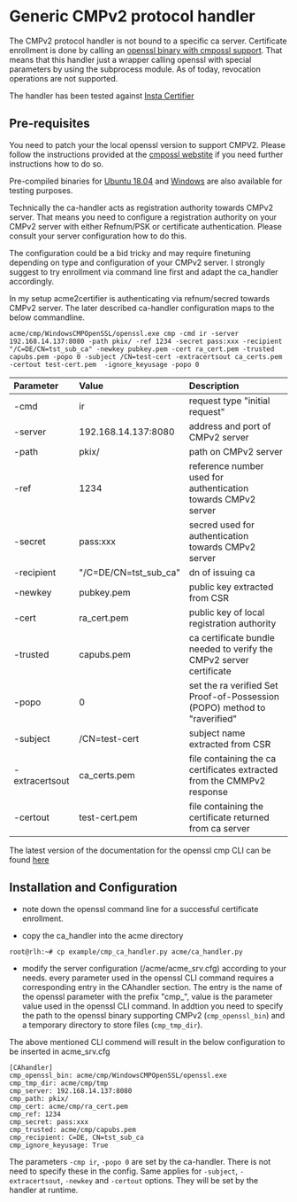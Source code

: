 <!-- markdownlint-disable  MD013 -->
# Generic CMPv2 protocol handler

The CMPv2 protocol handler is not bound to a specific ca server. Certificate enrollment is done by calling an [openssl binary with cmpossl support](https://github.com/mpeylo/cmpossl/wiki).
That means that this handler just a wrapper calling openssl with special parameters by using the subprocess module.
As of today, revocation operations are not supported.

The handler has been tested against [Insta Certifier](https://www.insta.fi/en/services/cyber-security/insta-certifier)

## Pre-requisites

You need to patch your the local openssl version to support CMPV2. Please follow the instructions provided at the [cmpossl webstite](https://github.com/mpeylo/cmpossl/wiki/Quick-Start)
if you need further instructions  how to do so.

Pre-compiled binaries for [Ubuntu 18.04](https://github.com/grindsa/acme2certifier/raw/master/examples/ca_handler/UB18CMPOpenSSL.7z) and [Windows](https://github.com/grindsa/acme2certifier/raw/master/examples/ca_handler/WindowsCMPOpenSSL.zip) are also available for testing purposes.

Technically the ca-handler acts as registration authority towards CMPv2 server. That means you need to configure a registration authority on your CMPv2 server with
either Refnum/PSK or certificate authentication. Please consult your server configuration how to do this.

The configuration could be a bid tricky and may require finetuning depending on type and configuration of your CMPv2 server. I strongly suggest to try enrollment via
command line first and adapt the ca_handler accordingly.

In my setup acme2certifier is authenticating via refnum/secred towards CMPv2 server. The later described ca-handler configuration maps to the below commandline.

```shell
acme/cmp/WindowsCMPOpenSSL/openssl.exe cmp -cmd ir -server 192.168.14.137:8080 -path pkix/ -ref 1234 -secret pass:xxx -recipient "/C=DE/CN=tst_sub_ca" -newkey pubkey.pem -cert ra_cert.pem -trusted capubs.pem -popo 0 -subject /CN=test-cert -extracertsout ca_certs.pem -certout test-cert.pem  -ignore_keyusage -popo 0
```

| Parameter | Value | Description |
| :-------  | :---- | :---------- |
|-cmd | ir | request type "initial request"|
|-server| 192.168.14.137:8080| address and port of CMPv2 server|
|-path | pkix/ | path on CMPv2 server |
|-ref | 1234 | reference number used for authentication towards CMPv2 server |
|-secret | pass:xxx | secred used for authentication towards CMPv2 server |
|-recipient | "/C=DE/CN=tst_sub_ca" | dn of issuing ca |
|-newkey | pubkey.pem | public key extracted from CSR |
|-cert | ra_cert.pem | public key of local registration authority |
|-trusted | capubs.pem | ca certificate bundle needed to verify the CMPv2 server certificate |
|-popo | 0 | set the ra verified Set Proof-of-Possession (POPO) method to "raverified" |
|-subject | /CN=test-cert | subject name extracted from CSR |
|-extracertsout | ca_certs.pem | file containing the ca certificates extracted from the CMMPv2 response |
|-certout | test-cert.pem | file containing the certificate returned from ca server |

The latest version of the documentation for the openssl cmp CLI can be found [here](https://github.com/mpeylo/cmpossl/blob/cmp/doc/man1/openssl-cmp.pod)

## Installation and Configuration

- note down the openssl command line for a successful certificate enrollment.

- copy the ca_handler into the acme directory

```bash
root@rlh:~# cp example/cmp_ca_handler.py acme/ca_handler.py
```

- modify the server configuration (/acme/acme_srv.cfg) according to your needs. every parameter used in the openssl CLI command requires a corresponding entry in the CAhandler
section. The entry is the name of the openssl parameter with the prefix "cmp_", value is the parameter value used in the openssl CLI command. In addtion you need to specify the
path to the openssl binary supporting CMPv2 (`cmp_openssl_bin`) and a temporary directory to store files (`cmp_tmp_dir`).

The above mentioned CLI commend will result in the below configuration to be inserted in acme_srv.cfg

```config
[CAhandler]
cmp_openssl_bin: acme/cmp/WindowsCMPOpenSSL/openssl.exe
cmp_tmp_dir: acme/cmp/tmp
cmp_server: 192.168.14.137:8080
cmp_path: pkix/
cmp_cert: acme/cmp/ra_cert.pem
cmp_ref: 1234
cmp_secret: pass:xxx
cmp_trusted: acme/cmp/capubs.pem
cmp_recipient: C=DE, CN=tst_sub_ca
cmp_ignore_keyusage: True
```

The parameters `-cmp ir`, `-popo 0` are set by the ca-handler. There is not need to specify these in the config. Same applies for `-subject`, `-extracertsout`, `-newkey` and `-certout` options.
They will be set by the handler at runtime.
